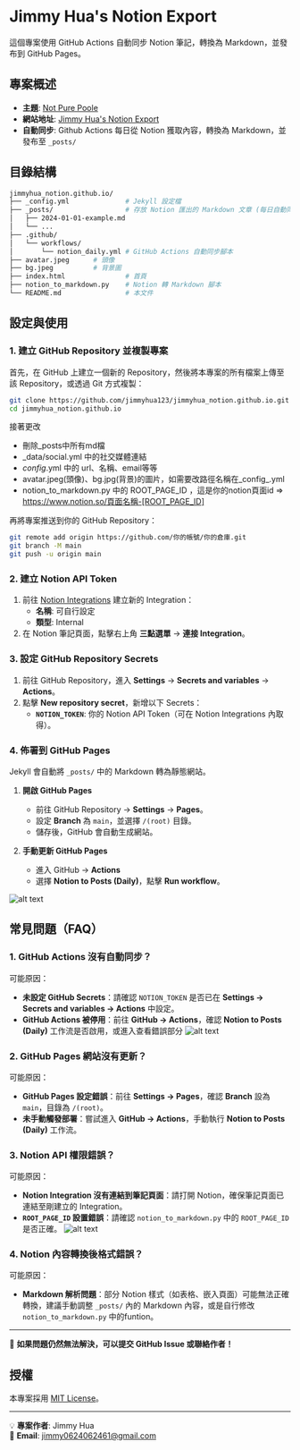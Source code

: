 
# Jimmy Hua's Notion Export

這個專案使用 GitHub Actions 自動同步 Notion 筆記，轉換為 Markdown，並發布到 GitHub Pages。

## 專案概述

- **主題**: [Not Pure Poole](https://github.com/vszhub/not-pure-poole)
- **網站地址**: [Jimmy Hua's Notion Export](https://jimmyhua123.github.io/jimmyhua_notion.github.io)
- **自動同步**: Github Actions 每日從 Notion 獲取內容，轉換為 Markdown，並發布至 `_posts/`

## 目錄結構

```sh
jimmyhua_notion.github.io/
├── _config.yml              # Jekyll 設定檔
├── _posts/                  # 存放 Notion 匯出的 Markdown 文章 (每日自動同步)
│   ├── 2024-01-01-example.md
│   └── ...
├── .github/
│   └── workflows/
│       └── notion_daily.yml # GitHub Actions 自動同步腳本
├── avatar.jpeg      # 頭像
├── bg.jpeg          # 背景圖
├── index.html               # 首頁
├── notion_to_markdown.py    # Notion 轉 Markdown 腳本
└── README.md                # 本文件
```


## 設定與使用

### 1. 建立 GitHub Repository 並複製專案

首先，在 GitHub 上建立一個新的 Repository，然後將本專案的所有檔案上傳至該 Repository，或透過 Git 方式複製：

```sh
git clone https://github.com/jimmyhua123/jimmyhua_notion.github.io.git
cd jimmyhua_notion.github.io
```
接著更改 
- 刪除_posts中所有md檔
- _data/social.yml 中的社交媒體連結
- _config_.yml 中的 url、名稱、email等等
- avatar.jpeg(頭像)、bg.jpg(背景)的圖片，如需要改路徑名稱在_config_.yml
- notion_to_markdown.py 中的 ROOT_PAGE_ID ，這是你的notion頁面id 
=> https://www.notion.so/頁面名稱-[ROOT_PAGE_ID]

再將專案推送到你的 GitHub Repository：

```sh
git remote add origin https://github.com/你的帳號/你的倉庫.git
git branch -M main
git push -u origin main
```
### 2. 建立 Notion API Token 

1. 前往 [Notion Integrations](https://www.notion.so/profile/integrations) 建立新的 Integration：
   - **名稱**: 可自行設定
   - **類型**: Internal
2. 在 Notion 筆記頁面，點擊右上角 **三點選單** → **連接 Integration**。

### 3. 設定 GitHub Repository Secrets

1. 前往 GitHub Repository，進入 **Settings** → **Secrets and variables** → **Actions**。
2. 點擊 **New repository secret**，新增以下 Secrets：
   - **`NOTION_TOKEN`**: 你的 Notion API Token（可在 Notion Integrations 內取得）。



### 4. 佈署到 GitHub Pages

Jekyll 會自動將 `_posts/` 中的 Markdown 轉為靜態網站。

1. **開啟 GitHub Pages**
   - 前往 GitHub Repository → **Settings** → **Pages**。
   - 設定 **Branch** 為 `main`，並選擇 `/(root)` 目錄。
   - 儲存後，GitHub 會自動生成網站。

2. **手動更新 GitHub Pages**
   - 進入 GitHub → **Actions**
   - 選擇 **Notion to Posts (Daily)**，點擊 **Run workflow**。

![alt text](image.png)


## 常見問題（FAQ）

### 1. GitHub Actions 沒有自動同步？
可能原因：
- **未設定 GitHub Secrets**：請確認 `NOTION_TOKEN` 是否已在 **Settings → Secrets and variables → Actions** 中設定。
- **GitHub Actions 被停用**：前往 **GitHub → Actions**，確認 **Notion to Posts (Daily)** 工作流是否啟用，或進入查看錯誤部分
![alt text](image-1.png)

### 2. GitHub Pages 網站沒有更新？
可能原因：
- **GitHub Pages 設定錯誤**：前往 **Settings → Pages**，確認 **Branch** 設為 `main`，目錄為 `/(root)`。
- **未手動觸發部署**：嘗試進入 **GitHub → Actions**，手動執行 **Notion to Posts (Daily)** 工作流。

### 3. Notion API 權限錯誤？
可能原因：
- **Notion Integration 沒有連結到筆記頁面**：請打開 Notion，確保筆記頁面已連結至剛建立的 Integration。
- **`ROOT_PAGE_ID` 設置錯誤**：請確認 `notion_to_markdown.py` 中的 `ROOT_PAGE_ID` 是否正確。
![alt text](image-2.png)
### 4. Notion 內容轉換後格式錯誤？
可能原因：
- **Markdown 解析問題**：部分 Notion 樣式（如表格、嵌入頁面）可能無法正確轉換，建議手動調整 `_posts/` 內的 Markdown 內容，或是自行修改 `notion_to_markdown.py` 中的funtion。

---

📌 **如果問題仍然無法解決，可以提交 GitHub Issue 或聯絡作者！**

## 授權

本專案採用 [MIT License](https://opensource.org/licenses/MIT)。

---

💡 **專案作者**: Jimmy Hua  
📧 **Email**: [jimmy0624062461@gmail.com](mailto:jimmy0624062461@gmail.com)


